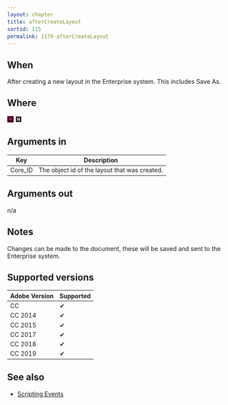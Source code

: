 ```yaml
---
layout: chapter
title: afterCreateLayout
sortid: 115
permalink: 1179-afterCreateLayout
---
```


## When

After creating a new layout in the Enterprise system. This includes Save As.

## Where

![](../../images/indesign.png "InDesign") ![](../../images/indesignserver.png "InDesign Server")

## Arguments in

|Key |Description|
|----|-----------|
|Core_ID |The object id of the layout that was created.|

## Arguments out

n/a

## Notes

Changes can be made to the document, these will be saved and sent to the Enterprise system.

## Supported versions

| Adobe Version | Supported |
|---------------|-----------|
| CC            | ✔         |
| CC 2014       | ✔         |
| CC 2015       | ✔         |
| CC 2017       | ✔         |
| CC 2018       | ✔         |
| CC 2019       | ✔         |

## See also

* [Scripting Events](../../ScriptingEvents/index.md)